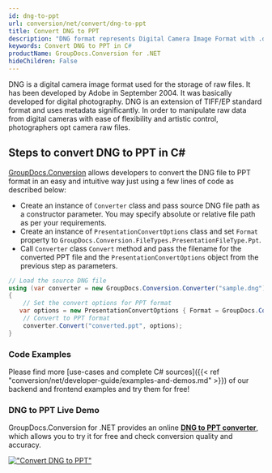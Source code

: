 ```yaml
---
id: dng-to-ppt
url: conversion/net/convert/dng-to-ppt
title: Convert DNG to PPT
description: "DNG format represents Digital Camera Image Format with .dng extension. Learn how to convert DNG to PPT file programmatically in C# language using GroupDocs.Conversion for .NET library."
keywords: Convert DNG to PPT in C#
productName: GroupDocs.Conversion for .NET
hideChildren: False
---
```


DNG is a digital camera image format used for the storage of raw files. It has been developed by Adobe in September 2004. It was basically developed for digital photography. DNG is an extension of TIFF/EP standard format and uses metadata significantly. In order to manipulate raw data from digital cameras with ease of flexibility and artistic control, photographers opt camera raw files.

## Steps to convert DNG to PPT in C#

[GroupDocs.Conversion](https://products.groupdocs.com/conversion/net) allows developers to convert the DNG file to PPT format in an easy and intuitive way just using a few lines of code as described below:

* Create an instance of `Converter` class and pass source DNG file path as a constructor parameter. You may specify absolute or relative file path as per your requirements. 
* Create an instance of `PresentationConvertOptions` class and set `Format` property to `GroupDocs.Conversion.FileTypes.PresentationFileType.Ppt`.
* Call `Converter` class `Convert` method and pass the filename for the converted PPT file and the `PresentationConvertOptions` object from the previous step as parameters.

```csharp
// Load the source DNG file
using (var converter = new GroupDocs.Conversion.Converter("sample.dng"))
{
    // Set the convert options for PPT format
   var options = new PresentationConvertOptions { Format = GroupDocs.Conversion.FileTypes.PresentationFileType.Ppt };
    // Convert to PPT format
    converter.Convert("converted.ppt", options);
}
```

### Code Examples

Please find more [use-cases and complete C# sources]({{< ref "conversion/net/developer-guide/examples-and-demos.md" >}}) of our backend and frontend examples and try them for free!

### DNG to PPT Live Demo

GroupDocs.Conversion for .NET provides an online [**DNG to PPT converter**](https://products.groupdocs.app/conversion/dng-to-ppt), which allows you to try it for free and check conversion quality and accuracy.

[!["Convert DNG to PPT"](conversion/net/images/convert-to-ppt/convert-dng-to-ppt.png)](https://products.groupdocs.app/conversion/dng-to-ppt)